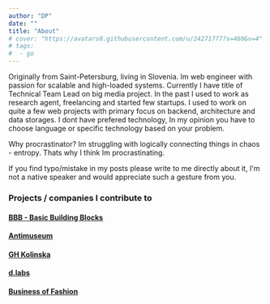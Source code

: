 ```yaml
---
author: "DP"
date: ""
title: "About"
# cover: "https://avatars0.githubusercontent.com/u/24271777?s=460&v=4"
# tags:
#  - go
---
```


Originally from Saint-Petersburg, living in Slovenia. 
Im web engineer with passion for scalable and high-loaded systems. Currently I have title of Technical Team Lead on big media project. 
In the past I used to work as research agent, freelancing and started few startups. 
I used to work on quite a few web projects with primary focus on backend, architecture and data storages.
I dont have prefered technology, In my opinion you have to choose language or specific technology based on your problem. 

Why procrastinator? Im struggling with logically connecting things in chaos - entropy. 
Thats why I think Im procrastinating.

If you find typo/mistake in my posts please write to me directly about it, I'm not a native speaker and would appreciate such a gesture from you. 

### Projects / companies I contribute to

#### [BBB - Basic Building Blocks](https://basicbb.com)

#### [Antimuseum](http://www.antimuseum.org/en)

#### [GH Kolinska](https://ghkolinska.si/)

#### [d.labs](https://www.dlabs.io/)

#### [Business of Fashion](https://www.businessoffashion.com/)